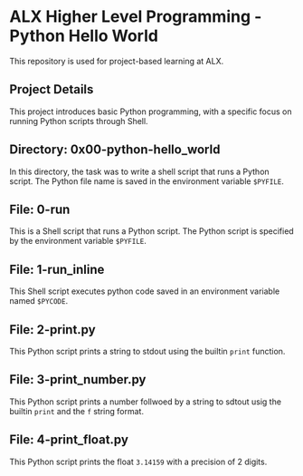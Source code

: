 # ALX Higher Level Programming - Python Hello World

This repository is used for project-based learning at ALX.

## Project Details

This project introduces basic Python programming, with a specific focus on running Python scripts through Shell.

## Directory: 0x00-python-hello_world

In this directory, the task was to write a shell script that runs a Python script. The Python file name is saved in the environment variable `$PYFILE`.

## File: 0-run

This is a Shell script that runs a Python script. The Python script is specified by the environment variable `$PYFILE`.

## File: 1-run_inline

This Shell script executes python code saved in an environment variable named `$PYCODE`.

## File: 2-print.py

This Python script prints a string to stdout using the builtin `print` function.

## File: 3-print_number.py

This Python script prints a number follwoed by a string to sdtout usig the builtin `print` and the `f` string format.

## File: 4-print_float.py

This Python script prints the float `3.14159` with a precision of 2 digits.